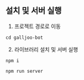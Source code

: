 ## 설치 및 서버 실행

1. 프로젝트 경로로 이동
```
cd galljoo-bot
```

2. 라이브러리 설치 및 서버 실행
```
npm i
```
```
npm run server
```
